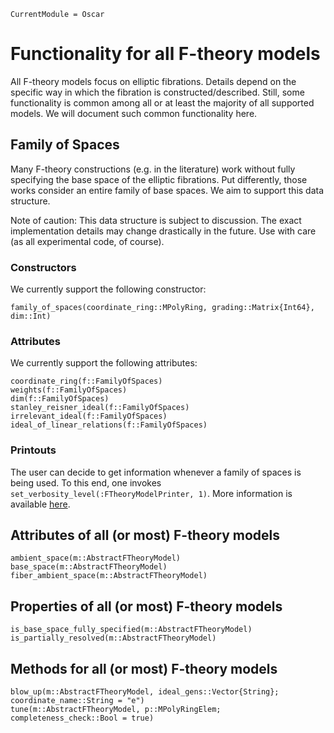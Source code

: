 ```@meta
CurrentModule = Oscar
```

# Functionality for all F-theory models

All F-theory models focus on elliptic fibrations. Details depend on the specific
way in which the fibration is constructed/described. Still, some functionality is
common among all or at least the majority of all supported models. We will document
such common functionality here.


## Family of Spaces

Many F-theory constructions (e.g. in the literature) work without fully specifying
the base space of the elliptic fibrations. Put differently, those works consider
an entire family of base spaces. We aim to support this data structure.

Note of caution: This data structure is subject to discussion. The exact implementation
details may change drastically in the future. Use with care (as all experimental
code, of course).


### Constructors

We currently support the following constructor:
```@docs
family_of_spaces(coordinate_ring::MPolyRing, grading::Matrix{Int64}, dim::Int)
```

### Attributes

We currently support the following attributes:
```@docs
coordinate_ring(f::FamilyOfSpaces)
weights(f::FamilyOfSpaces)
dim(f::FamilyOfSpaces)
stanley_reisner_ideal(f::FamilyOfSpaces)
irrelevant_ideal(f::FamilyOfSpaces)
ideal_of_linear_relations(f::FamilyOfSpaces)
```

### Printouts

The user can decide to get information whenever a family of spaces is being used.
To this end, one invokes `set_verbosity_level(:FTheoryModelPrinter, 1)`.
More information is available [here](http://www.thofma.com/Hecke.jl/dev/features/macros/).



## Attributes of all (or most) F-theory models

```@docs
ambient_space(m::AbstractFTheoryModel)
base_space(m::AbstractFTheoryModel)
fiber_ambient_space(m::AbstractFTheoryModel)
```


## Properties of all (or most) F-theory models

```@docs
is_base_space_fully_specified(m::AbstractFTheoryModel)
is_partially_resolved(m::AbstractFTheoryModel)
```


## Methods for all (or most) F-theory models

```@docs
blow_up(m::AbstractFTheoryModel, ideal_gens::Vector{String}; coordinate_name::String = "e")
tune(m::AbstractFTheoryModel, p::MPolyRingElem; completeness_check::Bool = true)
```
